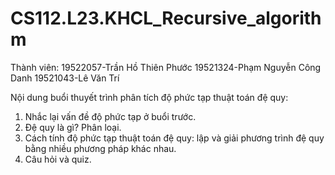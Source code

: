 # CS112.L23.KHCL_Recursive_algorithm
Thành viên:
  19522057-Trần Hồ Thiên Phước
  19521324-Phạm Nguyễn Công Danh
  19521043-Lê Văn Trí

Nội dung buổi thuyết trình phân tích độ phức tạp thuật toán đệ quy:
1. Nhắc lại vấn đề độ phức tạp ở buổi trước.
2. Đệ quy là gì? Phân loại.
3. Cách tính độ phức tạp thuật toán đệ quy: lập và giải phương trình đệ quy bằng nhiều phương pháp khác nhau.
4. Câu hỏi và quiz.

